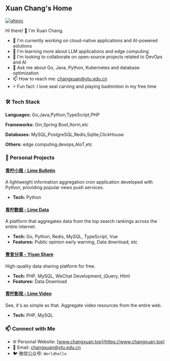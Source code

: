 ## Xuan Chang's Home 

[![ghpvc](https://komarev.com/ghpvc/?username=chxcode)](https://komarev.com/ghpvc/?username=chxcode)

Hi there! 👋 I'm Xuan Chang.


- 🔭 I'm currently working on cloud-native applications and AI-powered solutions
- 🌱 I'm learning more about LLM applications and edge computing
- 👯 I'm looking to collaborate on open-source projects related to DevOps and AI
- 💬 Ask me about Go, Java, Python, Kubernetes and database optimization
- 📫 How to reach me: [changxuan@ytu.edu.cn](mailto:changxuan@ytu.edu.cn)
- ⚡ Fun fact: I love seal carving and playing badminton in my free time

### 🛠 Tech Stack
**Languages:** Go,Java,Python,TypeScript,PHP

**Frameworks:** Gin,Spring Boot,Xorm,etc

**Databases:** MySQL,PostgreSQL,Redis,Sqlite,ClickHouse

**Others:** edge computing,devops,AIoT,etc




### 🌟 Personal Projects

#### [青柠小报 - Lime Bulletin](https://mp.weixin.qq.com/s/NxlG3Ld1-Q0cuJL7HaLDiQ)
A lightweight information aggregation cron application developed with Python, providing popular news push services.
- **Tech:** Python

#### [青柠数据 - Lime Data](https://data.qingning99.cn)
A platform that aggregates data from the top search rankings across the entire internet.
- **Tech:** Go, Python, Redis, MySQL, TypeScript, Vue
- **Features:** Public opinion early warning, Data download, etc

#### [壹言分享 - Yiyan Share](https://www.qingning99.cn/index.php)
High-quality data sharing platform for free.
- **Tech:** PHP, MySQL, WeChat Development, jQuery, Html
- **Features:** Data Download

#### [青柠影视 - Lime Video](https://v.qingning99.cn/index.php)
See, it's as simple as that. Aggregate video resources from the entire web.
- **Tech:** PHP, MySQL

### 📫 Connect with Me

- 🌐 Personal Website: [www.changxuan.top](https://www.changxuan.top)
- 📧 Email: [changxuan@ytu.edu.cn](mailto:changxuan@ytu.edu.cn)
- 🐦 微信公众号: `Worldhello`
